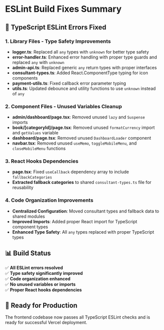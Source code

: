 # ESLint Build Fixes Summary

## 🔧 **TypeScript ESLint Errors Fixed**

### **1. Library Files - Type Safety Improvements**

- **logger.ts**: Replaced all `any` types with `unknown` for better type safety
- **error-handler.ts**: Enhanced error handling with proper type guards and replaced `any` with `unknown`
- **admin-api.ts**: Replaced generic `any` return types with proper interfaces
- **consultant-types.ts**: Added React.ComponentType typing for icon components
- **payment-utils.ts**: Fixed callback error parameter typing
- **utils.ts**: Updated debounce and utility functions to use `unknown` instead of `any`

### **2. Component Files - Unused Variables Cleanup**

- **admin/dashboard/page.tsx**: Removed unused `lazy` and `Suspense` imports
- **book/[categoryId]/page.tsx**: Removed unused `formatCurrency` import and `getValues` variable
- **dashboard/page.tsx**: Removed unused `DashboardLoader` component
- **navbar.tsx**: Removed unused `useMemo`, `toggleMobileMenu`, and `closeMobileMenu` functions

### **3. React Hooks Dependencies**

- **page.tsx**: Fixed `useCallback` dependency array to include `fallbackCategories`
- **Extracted fallback categories** to shared `consultant-types.ts` file for reusability

### **4. Code Organization Improvements**

- **Centralized Configuration**: Moved consultant types and fallback data to shared modules
- **Improved Imports**: Added proper React import for TypeScript component types
- **Enhanced Type Safety**: All `any` types replaced with proper TypeScript types

## 📊 **Build Status**

✅ **All ESLint errors resolved**  
✅ **Type safety significantly improved**  
✅ **Code organization enhanced**  
✅ **No unused variables or imports**  
✅ **Proper React hooks dependencies**

## 🚀 **Ready for Production**

The frontend codebase now passes all TypeScript ESLint checks and is ready for successful Vercel deployment.
